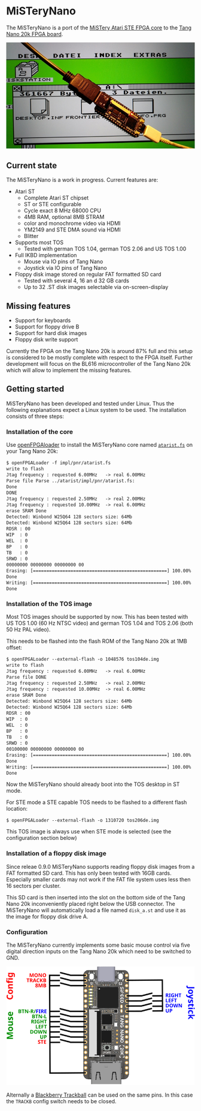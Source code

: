 # MiSTeryNano

The MiSTeryNano is a port of the
[MiSTery Atari STE FPGA core](https://github.com/gyurco/MiSTery) to the
[Tang Nano 20k FPGA board](https://wiki.sipeed.com/nano20k).

![MiSTeryNano photo](images/misterynano.jpeg)

## Current state

The MiSTeryNano is a work in progress. Current features are:

  * Atari ST
    * Complete Atari ST chipset
    * ST or STE configurable
    * Cycle exact 8 MHz 68000 CPU
    * 4MB RAM, optional 8MB STRAM
    * color and monochrome video via HDMI
    * YM2149 and STE DMA sound via HDMI
    * Blitter
  * Supports most TOS
    * Tested with german TOS 1.04, german TOS 2.06 and US TOS 1.00
  * Full IKBD implementation
    * Mouse via IO pins of Tang Nano
    * Joystick via IO pins of Tang Nano
  * Floppy disk image stored on regular FAT formatted SD card
    * Tested with several 4, 16 an d 32 GB cards
    * Up to 32 .ST disk images selectable via on-screen-display

## Missing features

  * Support for keyboards
  * Support for floppy drive B
  * Support for hard disk images
  * Floppy disk write support

Currently the FPGA on the Tang Nano 20k is around 87% full and this setup
is considered to be mostly complete with respect to the FPGA itself.
Further development will focus on the BL616 microcontroller of the Tang
Nano 20k which will allow to implement the missing features.

## Getting started

MiSTeryNano has been developed and tested under Linux. Thus the following
explanations expect a Linux system to be used. The installation consists
of three steps:

### Installation of the core

Use [openFPGAloader](https://github.com/trabucayre/openFPGALoader) to install the MiSTeryNano core named [```atarist.fs```](https://github.com/harbaum/MiSTeryNano/releases) on your Tang Nano 20k:

```
$ openFPGALoader -f impl/pnr/atarist.fs 
write to flash
Jtag frequency : requested 6.00MHz   -> real 6.00MHz  
Parse file Parse ../atarist/impl/pnr/atarist.fs: 
Done
DONE
Jtag frequency : requested 2.50MHz   -> real 2.00MHz  
Jtag frequency : requested 10.00MHz  -> real 6.00MHz  
erase SRAM Done
Detected: Winbond W25Q64 128 sectors size: 64Mb
Detected: Winbond W25Q64 128 sectors size: 64Mb
RDSR : 00
WIP  : 0
WEL  : 0
BP   : 0
TB   : 0
SRWD : 0
00000000 00000000 00000000 00
Erasing: [==================================================] 100.00%
Done
Writing: [==================================================] 100.00%
Done
```

### Installation of the TOS image

Most TOS images should be supported by now. This has been tested with
US TOS 1.00 (60 Hz NTSC video) and german TOS 1.04 and TOS 2.06 (both
50 Hz PAL video).

This needs to be flashed into the flash ROM of the Tang Nano 20k at
1MB offset:

```
$ openFPGALoader --external-flash -o 1048576 tos104de.img
write to flash
Jtag frequency : requested 6.00MHz   -> real 6.00MHz  
Parse file DONE
Jtag frequency : requested 2.50MHz   -> real 2.00MHz  
Jtag frequency : requested 10.00MHz  -> real 6.00MHz  
erase SRAM Done
Detected: Winbond W25Q64 128 sectors size: 64Mb
Detected: Winbond W25Q64 128 sectors size: 64Mb
RDSR : 00
WIP  : 0
WEL  : 0
BP   : 0
TB   : 0
SRWD : 0
00100000 00000000 00000000 00
Erasing: [==================================================] 100.00%
Done
Writing: [==================================================] 100.00%
Done
```

Now the MiSTeryNano should already boot into the TOS desktop in ST mode.

For STE mode a STE capable TOS needs to be flashed to a different flash
location:

```
$ openFPGALoader --external-flash -o 1310720 tos206de.img
```

This TOS image is always use when STE mode is selected (see the
configuration section below)

### Installation of a floppy disk image

Since releae 0.9.0 MiSTeryNano supports reading floppy disk images from
a FAT formatted SD card. This has only been tested with 16GB cards.
Especially smaller cards may not work if the FAT file system uses less
then 16 sectors per cluster.

This SD card is then inserted into the slot on the bottom side of the
Tang Nano 20k inconveniently placed right below the USB connector.
The MiSTeryNano will automatically load a file named ```disk_a.st```
and use it as the image for floppy disk drive A.

### Configuration

The MiSTeryNano currently implements some basic mouse control via
five digital direction inputs on the Tang Nano 20k which need to be
switched to GND.

![MiSTeryNano wiring](images/wiring.png)

Alternally a [Blackberry
Trackball](https://www.sparkfun.com/products/retired/13169) can be
used on the same pins. In this case the ```TRACKB``` config switch
needs to be closed.

